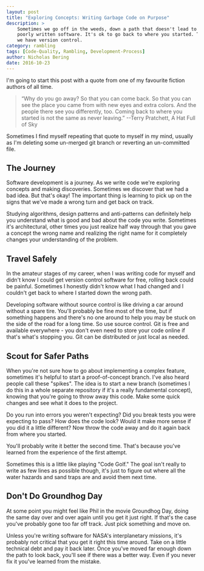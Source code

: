 ```yaml
---
layout: post
title: "Exploring Concepts: Writing Garbage Code on Purpose"
description: >
    Sometimes we go off in the weeds, down a path that doesn't lead to some
    poorly written software. It's ok to go back to where you started. That's why
    we have version control.
category: rambling
tags: [Code-Quality, Rambling, Development-Process]
author: Nicholas Bering
date: 2016-10-23
---
```


I'm going to start this post with a quote from one of my favourite fiction
authors of all time.

> “Why do you go away? So that you can come back. So that you can see the place
you came from with new eyes and extra colors. And the people there see you
differently, too. Coming back to where you started is not the same as never
leaving.” --Terry Pratchett, A Hat Full of Sky

Sometimes I find myself repeating that quote to myself in my mind, usually as
I'm deleting some un-merged git branch or reverting an un-committed file.

## The Journey

Software development is a journey. As we write code we're exploring concepts and
making discoveries. Sometimes we discover that we had a bad idea. But that's
okay! The important thing is learning to pick up on the signs that we've made a
wrong turn and get back on track.

Studying algorithms, design patterns and anti-patterns can definitely help you
understand what is  good and bad about the code you write. Sometimes it's
architectural, other times you just realize half way through that you gave a
concept the wrong name and realizing the right name for it completely changes
your understanding of the problem.

## Travel Safely

In the amateur stages of my career, when I was writing code for myself and
didn't know I could get version control software for free, rolling back could be
painful. Sometimes I honestly didn't know what I had changed and I couldn't get
back to where I started down the wrong path.

Developing software without source control is like driving a car around without
a spare tire. You'll probably be fine most of the time, but if something happens
and there's no one around to help you may be stuck on the side of the road for
a long time. So use source control. Git is free and available everywhere - you
don't even need to store your code online if that's what's stopping you. Git can
be distributed or just local as needed.

## Scout for Safer Paths

When you're not sure how to go about implementing a complex feature, sometimes
it's helpful to start a proof-of-concept branch. I've also heard people call
these "spikes". The idea is to start a new branch (sometimes I do this in a
whole separate repository if it's a really fundamental concept), knowing that
you're going to throw away this code. Make some quick changes and see what it
does to the project.

Do you run into errors you weren't expecting? Did you break tests you were
expecting to pass? How does the code look? Would it make more sense if you did
it a little different? Now throw the code away and do it again back from where
you started.

You'll probably write it better the second time. That's because you've learned
from the experience of the first attempt.

Sometimes this is a little like playing "Code Golf." The goal isn't really to
write as few lines as possible though, it's just to figure out where all the
water hazards and sand traps are and avoid them next time.

## Don't Do Groundhog Day

At some point you might feel like Phil in the movie Groundhog Day, doing the
same day over and over again until you get it just right. If that's the case
you've probably gone too far off track. Just pick something and move on.

Unless you're writing software for NASA's interplanetary missions, it's probably
not critical that you get it right this time around. Take on a little technical
debt and pay it back later. Once you've moved far enough down the path to look
back, you'll see if there was a better way. Even if you never fix it you've
learned from the mistake.
